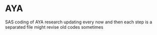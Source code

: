 # AYA

SAS coding of AYA research 
updating every now and then 
each step is a separated file 
might revise old codes sometimes
